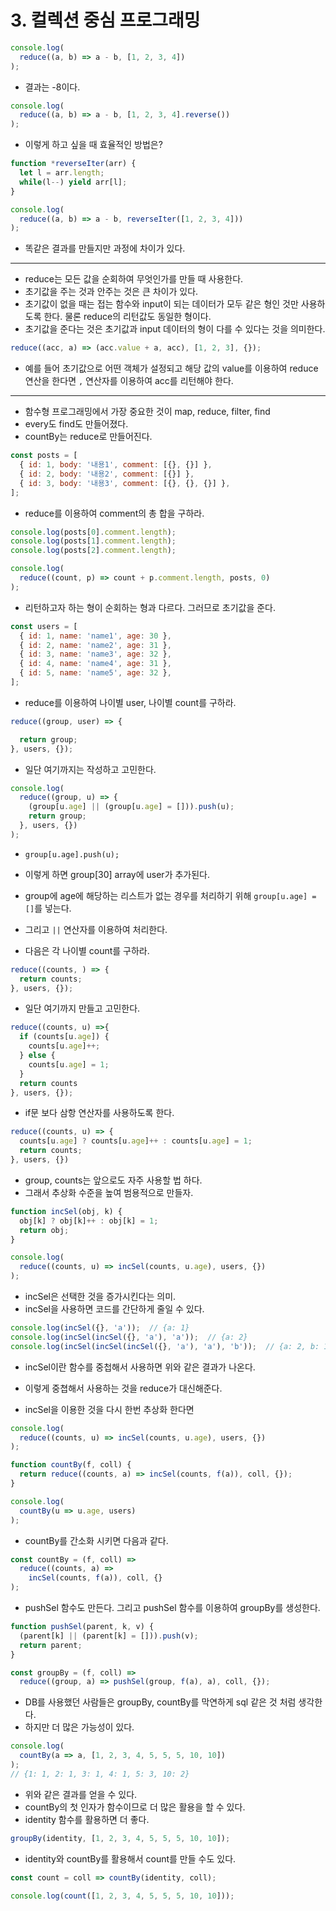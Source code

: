 # 3. 컬렉션 중심 프로그래밍

```js
console.log(
  reduce((a, b) => a - b, [1, 2, 3, 4])
);
```

- 결과는 -8이다.

```js
console.log(
  reduce((a, b) => a - b, [1, 2, 3, 4].reverse())
);
```

- 이렇게 하고 싶을 때 효율적인 방법은?

```js
function *reverseIter(arr) {
  let l = arr.length;
  while(l--) yield arr[l];
}

console.log(
  reduce((a, b) => a - b, reverseIter([1, 2, 3, 4]))
);
```

- 똑같은 결과를 만들지만 과정에 차이가 있다.

----

- reduce는 모든 값을 순회하여 무엇인가를 만들 때 사용한다.
- 초기값을 주는 것과 안주는 것은 큰 차이가 있다.
- 초기값이 없을 때는 접는 함수와 input이 되는 데이터가 모두 같은 형인 것만 사용하도록 한다. 물론 reduce의 리턴값도 동일한 형이다.
- 초기값을 준다는 것은 초기값과 input 데이터의 형이 다를 수 있다는 것을 의미한다.

```js
reduce((acc, a) => (acc.value + a, acc), [1, 2, 3], {});
```

- 예를 들어 초기값으로 어떤 객체가 설정되고 해당 값의 value를 이용하여 reduce 연산을 한다면 `,` 연산자를 이용하여 acc를 리턴해야 한다.

----

- 함수형 프로그래밍에서 가장 중요한 것이 map, reduce, filter, find
- every도 find도 만들어졌다.
- countBy는 reduce로 만들어진다.

```js
const posts = [
  { id: 1, body: '내용1', comment: [{}, {}] },
  { id: 2, body: '내용2', comment: [{}] },
  { id: 3, body: '내용3', comment: [{}, {}, {}] },
];
```

- reduce를 이용하여 comment의 총 합을 구하라.

```js
console.log(posts[0].comment.length);
console.log(posts[1].comment.length);
console.log(posts[2].comment.length);

console.log(
  reduce((count, p) => count + p.comment.length, posts, 0)
);
```

- 리턴하고자 하는 형이 순회하는 형과 다르다. 그러므로 초기값을 준다.

```js
const users = [
  { id: 1, name: 'name1', age: 30 },
  { id: 2, name: 'name2', age: 31 },
  { id: 3, name: 'name3', age: 32 },
  { id: 4, name: 'name4', age: 31 },
  { id: 5, name: 'name5', age: 32 },
];
```

- reduce를 이용하여 나이별 user, 나이별 count를 구하라.

```js
reduce((group, user) => {

  return group;
}, users, {});
```

- 일단 여기까지는 작성하고 고민한다.

```js
console.log(
  reduce((group, u) => {
    (group[u.age] || (group[u.age] = [])).push(u);
    return group;
  }, users, {})
);
```

- `group[u.age].push(u);`
- 이렇게 하면 group[30] array에 user가 추가된다.
- group에 age에 해당하는 리스트가 없는 경우를 처리하기 위해 `group[u.age] = []`를 넣는다.
- 그리고 `||` 연산자를 이용하여 처리한다.

- 다음은 각 나이별 count를 구하라.

```js
reduce((counts, ) => {
  return counts;
}, users, {});
```

- 일단 여기까지 만들고 고민한다.

```js
reduce((counts, u) =>{
  if (counts[u.age]) {
    counts[u.age]++;
  } else {
    counts[u.age] = 1;
  }
  return counts
}, users, {});
```

- if문 보다 삼항 연산자를 사용하도록 한다.

```js
reduce((counts, u) => {
  counts[u.age] ? counts[u.age]++ : counts[u.age] = 1;
  return counts;
}, users, {})
```

- group, counts는 앞으로도 자주 사용할 법 하다.
- 그래서 추상화 수준을 높여 범용적으로 만들자.

```js
function incSel(obj, k) {
  obj[k] ? obj[k]++ : obj[k] = 1;
  return obj;
}

console.log(
  reduce((counts, u) => incSel(counts, u.age), users, {})
);
```

- incSel은 선택한 것을 증가시킨다는 의미.
- incSel을 사용하면 코드를 간단하게 줄일 수 있다.

```js
console.log(incSel({}, 'a'));  // {a: 1}
console.log(incSel(incSel({}, 'a'), 'a'));  // {a: 2}
console.log(incSel(incSel(incSel({}, 'a'), 'a'), 'b'));  // {a: 2, b: 1}
```

- incSel이란 함수를 중첩해서 사용하면 위와 같은 결과가 나온다.
- 이렇게 중쳡해서 사용하는 것을 reduce가 대신해준다.

- incSel을 이용한 것을 다시 한번 추상화 한다면

```js
console.log(
  reduce((counts, u) => incSel(counts, u.age), users, {})
);

function countBy(f, coll) {
  return reduce((counts, a) => incSel(counts, f(a)), coll, {});
}

console.log(
  countBy(u => u.age, users)
);
```

- countBy를 간소화 시키면 다음과 같다.

```js
const countBy = (f, coll) =>
  reduce((counts, a) =>
    incSel(counts, f(a)), coll, {}
);
```

- pushSel 함수도 만든다. 그리고 pushSel 함수를 이용하여 groupBy를 생성한다.

```js
function pushSel(parent, k, v) {
  (parent[k] || (parent[k] = [])).push(v);
  return parent;
}

const groupBy = (f, coll) =>
  reduce((group, a) => pushSel(group, f(a), a), coll, {});
```

- DB를 사용했던 사람들은 groupBy, countBy를 막연하게 sql 같은 것 처럼 생각한다.
- 하지만 더 많은 가능성이 있다.

```js
console.log(
  countBy(a => a, [1, 2, 3, 4, 5, 5, 5, 10, 10])
);
// {1: 1, 2: 1, 3: 1, 4: 1, 5: 3, 10: 2}
```

- 위와 같은 결과를 얻을 수 있다.
- countBy의 첫 인자가 함수이므로 더 많은 활용을 할 수 있다.
- identity 함수를 활용하면 더 좋다.

```js
groupBy(identity, [1, 2, 3, 4, 5, 5, 5, 10, 10]);
```

- identity와 countBy를 활용해서 count를 만들 수도 있다.

```js
const count = coll => countBy(identity, coll);

console.log(count([1, 2, 3, 4, 5, 5, 5, 10, 10]));
```
